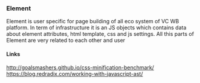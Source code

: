 ### Element

Element is user specific for page building of all eco system of VC WB platform.
In term of infrastructure it is an JS objects which contains data about element attributes, html template, css and js settings.
All this parts of Element are very related to each other and user 



#### Links
 http://goalsmashers.github.io/css-minification-benchmark/
 https://blog.redradix.com/working-with-javascript-ast/
